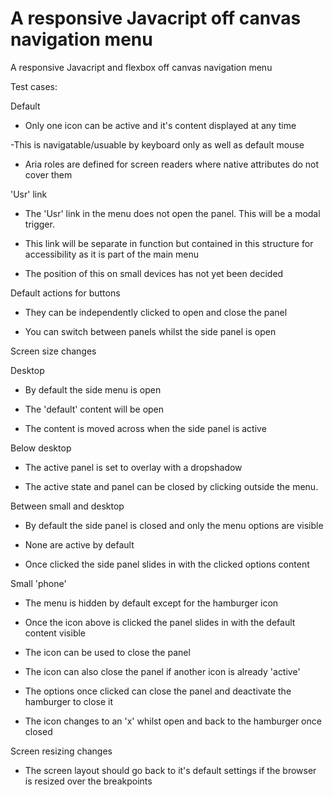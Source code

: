 # A responsive Javacript off canvas navigation menu

A responsive Javacript and flexbox off canvas navigation menu

Test cases:


Default

- Only one icon can be active and it's content displayed at any time

-This is navigatable/usuable by keyboard only as well as default mouse

- Aria roles are defined for screen readers where native attributes do not cover them


'Usr' link

- The 'Usr' link in the menu does not open the panel. This will be a modal trigger.

- This link will be separate in function but contained in this structure for accessibility as it is part of the main menu

- The position of this on small devices has not yet been decided


Default actions for buttons

- They can be independently clicked to open and close the panel

- You can switch between panels whilst the side panel is open


Screen size changes

Desktop

- By default the side menu is open

- The 'default' content will be open

- The content is moved across when the side panel is active


Below desktop

- The active panel is set to overlay with a dropshadow

- The active state and  panel can be closed by clicking outside the menu.


Between small and desktop

- By default the side panel is closed and only the menu options are visible

- None are active by default

- Once clicked the side panel slides in with the clicked options content


Small 'phone'

- The menu is hidden by default except for the hamburger icon

- Once the icon above is clicked the panel slides in with the default content visible

- The icon can be used to close the panel

- The icon can also close the panel if another icon is already 'active'

- The options once clicked can close the panel and deactivate the hamburger to close it

- The icon changes to an 'x' whilst open and back to the hamburger once closed


Screen resizing changes

- The screen layout should go back to it's default settings if the browser is resized over the breakpoints
